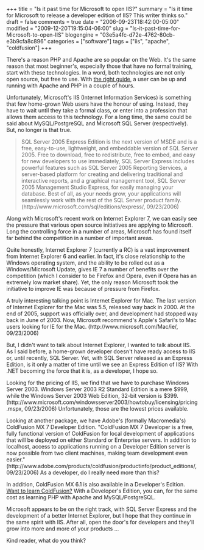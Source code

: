 +++
title = "Is it past time for Microsoft to open IIS?"
summary = "Is it time for Microsoft to release a developer edition of IIS?  This writer thinks so."
draft = false
comments = true
date = "2006-09-23T18:42:00-05:00"
modified = "2009-12-20T19:15:04-06:00"
slug = "Is-it-past-time-for-Microsoft-to-open-IIS"
blogengine = "03e5a4fc-d72e-4762-80cb-e3b9cfa8c896"
categories = ["software"]
tags = ["iis", "apache", "coldfusion"]
+++

<p>There's a reason PHP and Apache are so popular on the Web. It's the same reason that most beginner's, especially those that have no formal training, start with these technologies. In a word, both technologies are not only open source, but free to use. With <a href="http://strivinglife.com/local-apache-server/">the right guide</a>, a user can be up and running with Apache and PHP in a couple of hours.</p>
<p>Unfortunately, Microsoft's IIS (Internet Information Services) is something that few home-grown Web users have the honour of using. Instead, they have to wait until they take a formal class, or enter into a profession that allows them access to this technology. For a long time, the same could be said about MySQL/PostgreSQL and Microsoft SQL Server (respectively). But, no longer is that true.</p>
<blockquote>
<p>SQL Server 2005 Express Edition is the next version of MSDE and is a free, easy-to-use, lightweight, and embeddable version of SQL Server 2005. Free to download, free to redistribute, free to embed, and easy for new developers to use immediately, SQL Server Express includes powerful features such as SQL Server 2005 Reporting Services, a server-based platform for creating and delivering traditional and interactive reports, and a graphical management tool, SQL Server 2005 Management Studio Express, for easily managing your database. Best of all, as your needs grow, your applications will seamlessly work with the rest of the SQL Server product family. (http://www.microsoft.com/sql/editions/express/, 09/23/2006)</p>
</blockquote>
<p>Along with Microsoft's recent work on Internet Explorer 7, we can easily see the pressure that various open source initiatives are applying to Microsoft. Long the controlling force in a number of areas, Microsoft has found itself far behind the competition in a number of important areas.</p>
<p>Quite honestly, Internet Explorer 7 (currently a RC) is a vast improvement from Internet Explorer 6 and earlier. In fact, it's close relationship to the Windows operating system, and the ability to be rolled out as a Windows/Microsoft Update, gives IE 7 a number of benefits over the competition (which I consider to be Firefox and Opera, even if Opera has an extremely low market share). Yet, the only reason Microsoft took the initiative to improve IE was because of pressure from Firefox.</p>
<p>A truly interesting talking point is Internet Explorer for Mac. The last version of Internet Explorer for the Mac was 5.5, released way back in 2000. At the end of 2005, support was officially over, and development had stopped way back in June of 2003. Now, Microsoft recommend's Apple's Safari's to Mac users looking for IE for the Mac. (http://www.microsoft.com/Mac/ie/, 09/23/2006)</p>
<p>But, I didn't want to talk about Internet Explorer, I wanted to talk about IIS. As I said before, a home-grown developer doesn't have ready access to IIS or, until recently, SQL Server. Yet, with SQL Server released as an Express Edition, is it only a matter of time until we see an Express Edition of IIS? With .NET becoming the force that it is, as a developer, I hope so.</p>
<p>Looking for the pricing of IIS, we find that we have to purchase Windows Server 2003. Windows Server 2003 R2 Standard Edition is a mere $999, while the Windows Server 2003 Web Edition, 32-bit version is $399. (http://www.microsoft.com/windowsserver2003/howtobuy/licensing/pricing.mspx, 09/23/2006) Unfortunately, those are the lowest prices available.</p>
<p>Looking at another package, we have Adobe's (formally Macromedia's) ColdFusion MX 7 Developer Edition. "ColdFusion MX 7 Developer is a free, fully functional version of ColdFusion for local development of applications that will be deployed on either Standard or Enterprise servers. In addition to localhost, access to applications running on a Developer Edition server is now possible from two client machines, making team development even easier." (http://www.adobe.com/products/coldfusion/productinfo/product_editions/, 09/23/2006) As a developer, do I really need more than this?</p>
<p>In addition, ColdFusion MX 6.1 is also available in a Developer's Edition. <a href="http://strivinglife.com/words/post/Upgrading-our-installation-of-ColdFusion-MX-701-on-a-local-Windows-based-Apache-server.aspx">Want to learn ColdFusion?</a> With a Developer's Edition, you can, for the same cost as learning PHP with Apache and MySQL/PostgreSQL.</p>
<p>Microsoft appears to be on the right track, with SQL Server Express and the development of a better Internet Explorer, but I hope that they continue in the same spirit with IIS. After all, open the door's for developers and they'll grow into more and more of your products ...</p>
<p>Kind reader, what do you think?</p>
